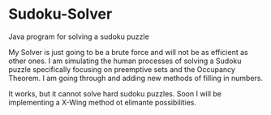 # Sudoku-Solver
Java program for solving a sudoku puzzle

My Solver is just going to be a brute force and will not be as efficient as other ones. I am simulating the human processes of solving a Sudoku puzzle specifically focusing on preemptive sets and the Occupancy Theorem. I am going through and adding new methods of filling in numbers. 

It works, but it cannot solve hard sudoku puzzles. Soon I will be implementing a X-Wing method ot elimante possibilities.
